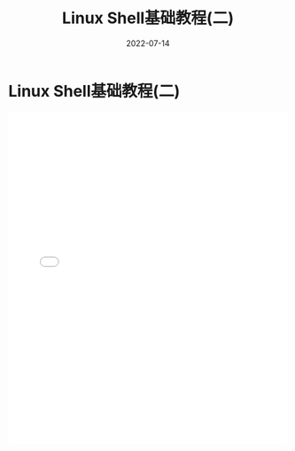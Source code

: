 ﻿---
title: Linux Shell基础教程(二)
category:
  - Linux
  - Shell编程
tag:
  - Shell基础
  - 教程
  - 脚本编程
date: 2022-07-14

---

# Linux Shell基础教程(二)

<iframe 
  src="../_resources/Linux_Shell基础.resources/Linux_Shell_2.pdf" 
  width="100%" 
  height="600px" 
  style="border: none;"
>
  <p>您的浏览器不支持 PDF 预览，请<a href="../_resources/Linux_Shell基础.resources/Linux_Shell_2.pdf">下载 PDF</a>。</p>
</iframe>

